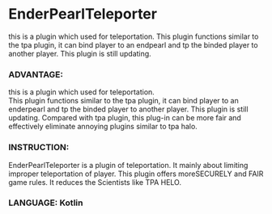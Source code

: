 # EnderPearlTeleporter
this is a plugin which used for teleportation. This plugin functions similar to the tpa plugin, it can bind player to an endpearl and tp the binded player to another player. This plugin is still updating.<br>

### ADVANTAGE:<br>
this is a plugin which used for teleportation. <br>
This plugin functions similar to the tpa plugin, it can bind player to an enderpearl and tp the binded player to another player. This plugin is still updating.
Compared with tpa plugin, this plug-in can be more fair and effectively eliminate annoying plugins similar to tpa halo.<br>
### INSTRUCTION:<br>
EnderPearlTeleporter is a plugin of teleportation. It mainly about limiting improper teleportation of player. This plugin offers moreSECURELY and FAIR game rules. It reduces the Scientists like TPA HELO.
### LANGUAGE: Kotlin
